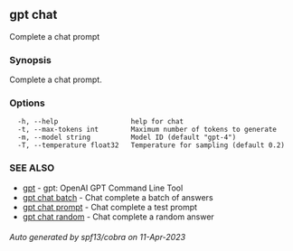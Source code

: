 ## gpt chat

Complete a chat prompt

### Synopsis

Complete a chat prompt.

### Options

```
  -h, --help                  help for chat
  -t, --max-tokens int        Maximum number of tokens to generate
  -m, --model string          Model ID (default "gpt-4")
  -T, --temperature float32   Temperature for sampling (default 0.2)
```

### SEE ALSO

* [gpt](gpt.md)	 - gpt: OpenAI GPT Command Line Tool
* [gpt chat batch](gpt_chat_batch.md)	 - Chat complete a batch of answers
* [gpt chat prompt](gpt_chat_prompt.md)	 - Chat complete a test prompt
* [gpt chat random](gpt_chat_random.md)	 - Chat complete a random answer

###### Auto generated by spf13/cobra on 11-Apr-2023
